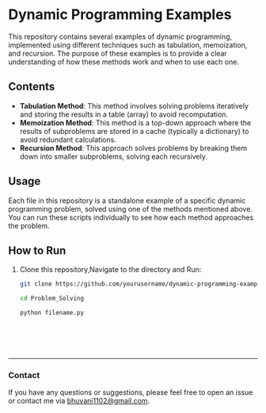 # Dynamic Programming Examples

This repository contains several examples of dynamic programming, implemented using different techniques such as tabulation, memoization, and recursion. The purpose of these examples is to provide a clear understanding of how these methods work and when to use each one.

## Contents

- **Tabulation Method**: This method involves solving problems iteratively and storing the results in a table (array) to avoid recomputation.
- **Memoization Method**: This method is a top-down approach where the results of subproblems are stored in a cache (typically a dictionary) to avoid redundant calculations.
- **Recursion Method**: This approach solves problems by breaking them down into smaller subproblems, solving each recursively.

## Usage

Each file in this repository is a standalone example of a specific dynamic programming problem, solved using one of the methods mentioned above. You can run these scripts individually to see how each method approaches the problem.



## How to Run

1. Clone this repository,Navigate to the directory and Run:
   ```bash
   git clone https://github.com/yourusername/dynamic-programming-examples.git

   cd Problem_Solving
   
   python filename.py







------
### Contact

If you have any questions or suggestions, please feel free to open an issue or contact me via bhuvani1102@gmail.com.

